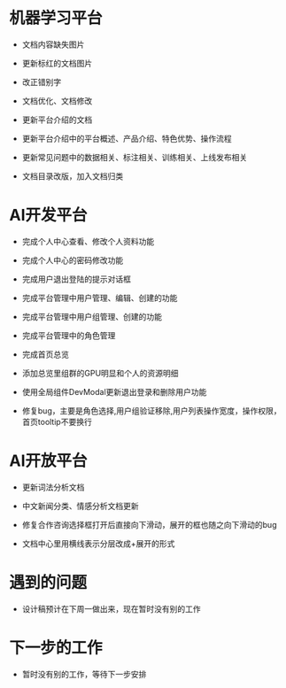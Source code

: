 <!--
 * @Author: liusimin
 * @Date: 2020-12-31 16:45:35
 * @LastEditors: your name
 * @LastEditTime: 2020-12-31 16:45:36
 * @Description: file content
-->

# 机器学习平台

- 文档内容缺失图片

- 更新标红的文档图片
- 改正错别字

- 文档优化、文档修改

- 更新平台介绍的文档
- 更新平台介绍中的平台概述、产品介绍、特色优势、操作流程

- 更新常见问题中的数据相关、标注相关、训练相关、上线发布相关
- 文档目录改版，加入文档归类

# AI开发平台

- 完成个人中心查看、修改个人资料功能

- 完成个人中心的密码修改功能

- 完成用户退出登陆的提示对话框

- 完成平台管理中用户管理、编辑、创建的功能
- 完成平台管理中用户组管理、创建的功能

- 完成平台管理中的角色管理
- 完成首页总览

- 添加总览里组群的GPU明显和个人的资源明细

- 使用全局组件DevModal更新退出登录和删除用户功能

- 修复bug，主要是角色选择,用户组验证移除,用户列表操作宽度，操作权限，首页tooltip不要换行

# AI开放平台

- 更新词法分析文档

- 中文新闻分类、情感分析文档更新
- 修复合作咨询选择框打开后直接向下滑动，展开的框也随之向下滑动的bug

- 文档中心里用横线表示分层改成+展开的形式

# 遇到的问题

- 设计稿预计在下周一做出来，现在暂时没有别的工作

# 下一步的工作

- 暂时没有别的工作，等待下一步安排
